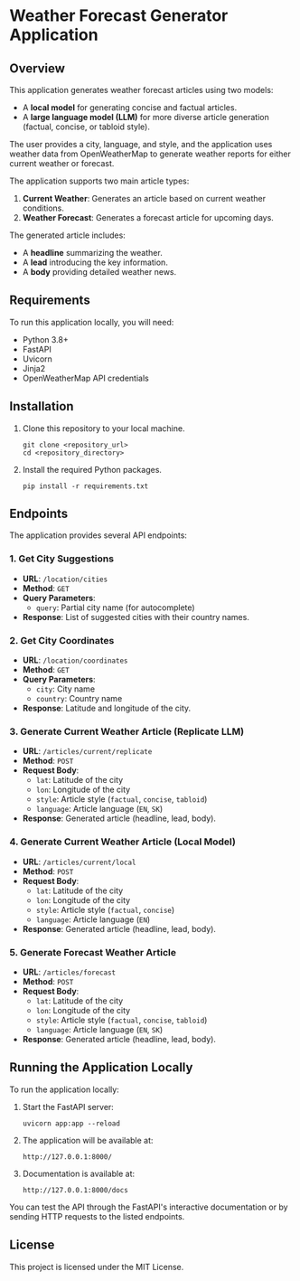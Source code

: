 
# Weather Forecast Generator Application

## Overview
This application generates weather forecast articles using two models: 
- A **local model** for generating concise and factual articles.
- A **large language model (LLM)** for more diverse article generation (factual, concise, or tabloid style).

The user provides a city, language, and style, and the application uses weather data from OpenWeatherMap to generate weather reports for either current weather or forecast. 

The application supports two main article types:
1. **Current Weather**: Generates an article based on current weather conditions.
2. **Weather Forecast**: Generates a forecast article for upcoming days.

The generated article includes:
- A **headline** summarizing the weather.
- A **lead** introducing the key information.
- A **body** providing detailed weather news.

## Requirements
To run this application locally, you will need:
- Python 3.8+
- FastAPI
- Uvicorn
- Jinja2
- OpenWeatherMap API credentials

## Installation
1. Clone this repository to your local machine.
   ```
   git clone <repository_url>
   cd <repository_directory>
   ```

2. Install the required Python packages.
   ```
   pip install -r requirements.txt
   ```

## Endpoints
The application provides several API endpoints:

### 1. Get City Suggestions
   - **URL**: `/location/cities`
   - **Method**: `GET`
   - **Query Parameters**:
     - `query`: Partial city name (for autocomplete)
   - **Response**: List of suggested cities with their country names.

### 2. Get City Coordinates
   - **URL**: `/location/coordinates`
   - **Method**: `GET`
   - **Query Parameters**:
     - `city`: City name
     - `country`: Country name
   - **Response**: Latitude and longitude of the city.

### 3. Generate Current Weather Article (Replicate LLM)
   - **URL**: `/articles/current/replicate`
   - **Method**: `POST`
   - **Request Body**:
     - `lat`: Latitude of the city
     - `lon`: Longitude of the city
     - `style`: Article style (`factual`, `concise`, `tabloid`)
     - `language`: Article language (`EN`, `SK`)
   - **Response**: Generated article (headline, lead, body).

### 4. Generate Current Weather Article (Local Model)
   - **URL**: `/articles/current/local`
   - **Method**: `POST`
   - **Request Body**:
     - `lat`: Latitude of the city
     - `lon`: Longitude of the city
     - `style`: Article style (`factual`, `concise`)
     - `language`: Article language (`EN`)
   - **Response**: Generated article (headline, lead, body).

### 5. Generate Forecast Weather Article
   - **URL**: `/articles/forecast`
   - **Method**: `POST`
   - **Request Body**:
     - `lat`: Latitude of the city
     - `lon`: Longitude of the city
     - `style`: Article style (`factual`, `concise`, `tabloid`)
     - `language`: Article language (`EN`, `SK`)
   - **Response**: Generated article (headline, lead, body).

## Running the Application Locally
To run the application locally:

1. Start the FastAPI server:
   ```
   uvicorn app:app --reload
   ```

2. The application will be available at:
   ```
   http://127.0.0.1:8000/
   ```

3. Documentation is available at:
   ```
   http://127.0.0.1:8000/docs
   ```

You can test the API through the FastAPI's interactive documentation or by sending HTTP requests to the listed endpoints.

## License
This project is licensed under the MIT License.
